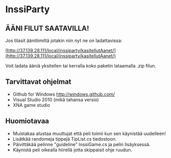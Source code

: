 InssiParty
==========

## ÄÄNI FILUT SAATAVILLA!

Jos tilasit äänitiimiltä jotakin niin nyt ne on ladattavissa:

[http://37.139.28.111/local/inssiparty/kasitellutAanet/](http://37.139.28.111/local/inssiparty/kasitellutAanet/)

Voit ladata ääniä yksitellen tai kerralla koko paketin lataamalla .zip filun.

## Tarvittavat ohjelmat

* Github for Windows http://windows.github.com/
* Visual Studio 2010 (mikä tahansa versio)
* XNA game studio


## Huomiotavaa

* Muistakaa alustaa muuttujat että peli toimii kun sen käynistää uudelleen!
* Lisätkää randomeja tippejä TipList.cs tiedostoon.
* Päivittäkää pelinne "guideline" InssiGame.cs ja pelin lisäyksessä.
* Käynistä peli oikealla hiirellä jotta skippaisit ohje ruudun.
